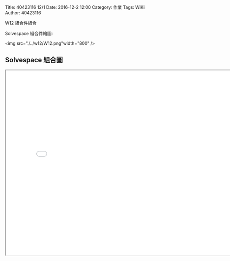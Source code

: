 Title: 40423116 12/1
Date: 2016-12-2 12:00
Category: 作業
Tags: WiKi
Author: 40423116

W12 組合件組合

<!-- PELICAN_END_SUMMARY -->


<p>Solvespace 組合件繪圖:</p>

<img src="./../w12/W12.png"width="800" />

## Solvespace 組合圖

<iframe src="./../w12/40423116_W12.html" width="800" height="600"></iframe>